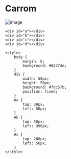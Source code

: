 <H1>Carrom</h1>

![image](https://user-images.githubusercontent.com/63907151/219898813-0018e567-a48e-481f-88f7-171d5caae98a.png)


```
<div id="a"></div>
<div id="b"></div>
<div id="c"></div>
<div id="d"></div>

<style>
    body {
        margin: 0;
        background: #62374e;
    }
    div {
        width: 50px;
        height: 50px;
        background: #fdc57b;
        position: fixed;
    }
    #a {
        top: 50px;
        left: 50px;
    }
    #b {
        top: 50px;
        left: 300px;
    }
    #c {
        top: 200px;
        left: 50px;
    }
</style>
```
